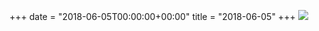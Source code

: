 +++
date = "2018-06-05T00:00:00+00:00"
title = "2018-06-05"
+++
<img class="img-fluid" src="/2018-06-05.jpg" />
